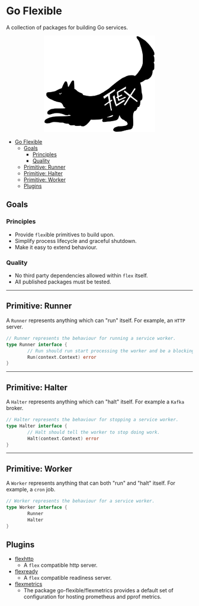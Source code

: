 # Go Flexible

A collection of packages for building Go services.

<p align="center">
  <img src="docs/iana-lettering.svg" width="300px"/>
</p>

- [Go Flexible](#go-flexible)
  - [Goals](#goals)
    - [Principles](#principles)
    - [Quality](#quality)
  - [Primitive: Runner](#primitive-runner)
  - [Primitive: Halter](#primitive-halter)
  - [Primitive: Worker](#primitive-worker)
  - [Plugins](#plugins)


## Goals

### Principles

- Provide `flex`ible primitives to build upon.
- Simplify process lifecycle and graceful shutdown.
- Make it easy to extend behaviour.

### Quality

- No third party dependencies allowed within `flex` itself.
- All published packages must be tested.

---

## Primitive: Runner

A `Runner` represents anything which can "run" itself.
For example, an `HTTP` server.

```go
// Runner represents the behaviour for running a service worker.
type Runner interface {
        // Run should run start processing the worker and be a blocking operation.
        Run(context.Context) error
}
```

---

## Primitive: Halter

A `Halter` represents anything which can "halt" itself.
For example a `Kafka` broker.

```go
// Halter represents the behaviour for stopping a service worker.
type Halter interface {
        // Halt should tell the worker to stop doing work.
        Halt(context.Context) error
}
```

---

## Primitive: Worker

A `Worker` represents anything that can both "run" and "halt" itself.
For example, a `cron` job.

```go
// Worker represents the behaviour for a service worker.
type Worker interface {
        Runner
        Halter
}
```

## Plugins

- [flexhttp](https://github.com/go-flexible/flexhttp)
  - A `flex` compatible http server.
- [flexready](https://github.com/go-flexible/flexready)
  - A `flex` compatible readiness server.
- [flexmetrics](https://github.com/go-flexible/flexmetrics)
  - The package go-flexible/flexmetrics provides a default set of configuration for hosting prometheus and pprof metrics.